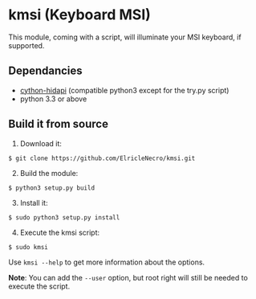 # kmsi (Keyboard MSI)

This module, coming with a script, will illuminate your MSI keyboard, if supported.

## Dependancies

- [cython-hidapi](https://github.com/trezor/cython-hidapi) (compatible python3 except for the try.py script)
- python 3.3 or above

## Build it from source

1. Download it:
```
$ git clone https://github.com/ElricleNecro/kmsi.git
```

2. Build the module:
```
$ python3 setup.py build
```

3. Install it:
```
$ sudo python3 setup.py install
```

4. Execute the kmsi script:
```
$ sudo kmsi
```

Use `kmsi --help` to get more information about the options.

**Note**: You can add the `--user` option, but root right will still be needed to execute the script.
